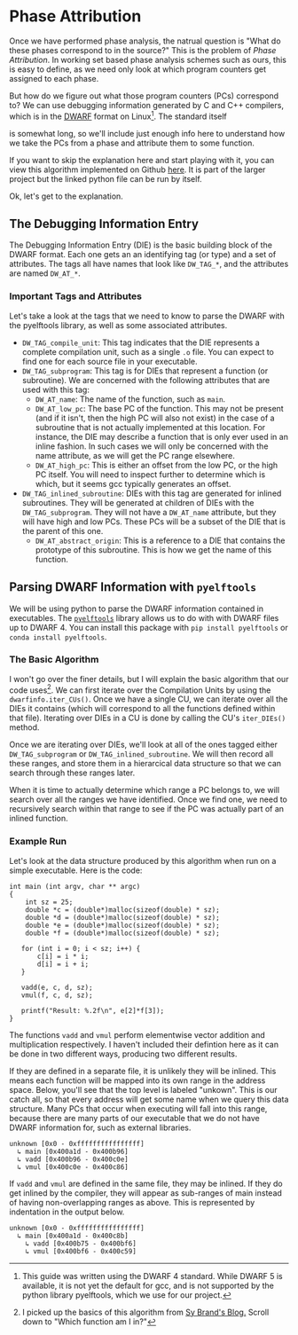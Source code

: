 Phase Attribution
=================

Once we have performed phase analysis, the natrual question is "What do these phases correspond to in the source?"
This is the problem of *Phase Attribution*. In working set based phase analysis schemes such as ours, this is 
easy to define, as we need only look at which program counters get assigned to each phase. 

But how do we figure out what those program counters (PCs) correspond to? We can use debugging information
generated by C and C++ compilers, which is in the [DWARF](http://dwarfstd.org/) format on Linux[^v4]. The standard itself

is somewhat long, so we'll include just enough info here to understand how we take the PCs from a phase and attribute 
them to some function.

[^v4]: This guide was written using the DWARF 4 standard. While DWARF 5 is available, it is not yet the default for gcc, and 
is not supported by the python library pyelftools, which we use for our project. 

If you want to skip the explanation here and start playing with it, you can view this algorithm implemented on Github [here](https://github.com/plavin/ModelSwapping/blob/master/DWARFMap.py). It is part of the larger project but the linked python file can be run by itself.

Ok, let's get to the explanation.

## The Debugging Information Entry
The Debugging Information Entry (DIE) is the basic building block of the DWARF format. Each one gets an an identifying tag (or type) and a set of attributes. 
The tags all have names that look like `DW_TAG_*`, and the attributes are named `DW_AT_*`.

### Important Tags and Attributes

Let's take a look at the tags that we need to know to parse the DWARF with the pyelftools library, as well as some associated attributes.

* `DW_TAG_compile_unit`: This tag indicates that the DIE represents a complete compilation unit, such as a single `.o` file. You can expect to find one for each source file in your executable. 
* `DW_TAG_subprogram`: This tag is for DIEs that represent a function (or subroutine). We are concerned with the following attributes that are used with this tag:
    * `DW_AT_name`: The name of the function, such as `main`. 
    * `DW_AT_low_pc`: The base PC of the function. This may not be present (and if it isn't, then the high PC will also not exist) in the case of a subroutine that is not actually implemented at this location. For instance, the DIE may describe a function that is only ever used in an inline fashion. In such cases we will only be concerned with the name attribute, as we will get the PC range elsewhere. 
    * `DW_AT_high_pc`: This is either an offset from the low PC, or the high PC itself. You will need to inspect further to determine which is which, but it seems gcc typically generates an offset.
* `DW_TAG_inlined_subroutine`: DIEs with this tag are generated for inlined subroutines. They will be generated at children of DIEs with the `DW_TAG_subprogram`. They will not have a `DW_AT_name` attribute, but they will have high and low PCs. These PCs will be a subset of the DIE that is the parent of this one.
    * `DW_AT_abstract_origin`: This is a reference to a DIE that contains the prototype of this subroutine. This is how we get the name of this function.

## Parsing DWARF Information with `pyelftools`

We will be using python to parse the DWARF information contained in executables. The [`pyelftools`](https://github.com/eliben/pyelftools) library allows us to do with with DWARF files up to DWARF 4. You can install this package with `pip install pyelftools` or `conda install pyelftools`.

### The Basic Algorithm

I won't go over the finer details, but I will explain the basic algorithm that our code uses[^algo]. We can first iterate over the Compilation Units by using the `dwarfinfo.iter_CUs()`. Once we have a single CU, we can iterate over all the DIEs it contains (which will correspond to all the functions defined within that file). Iterating over DIEs in a CU is done by calling the CU's `iter_DIEs()` method.

Once we are iterating over DIEs, we'll look at all of the ones tagged either `DW_TAG_subprogram` or `DW_TAG_inlined_subroutine`. We will then record all these ranges, and store them in a hierarcical data structure so that we can search through these ranges later. 

When it is time to actually determine which range a PC belongs to, we will search over all the ranges we have identified. Once we find one, we need to recursively search within that range to see if the PC was actually part of an inlined function. 

[^algo]: I picked up the basics of this algorithm from [Sy Brand's Blog.](https://web.archive.org/web/20200420073800/https://blog.tartanllama.xyz/writing-a-linux-debugger-elf-dwarf/) Scroll down to "Which function am I in?"

### Example Run

Let's look at the data structure produced by this algorithm when run on a simple executable. Here is the code:

```
int main (int argv, char ** argc)
{
    int sz = 25;
    double *c = (double*)malloc(sizeof(double) * sz);
    double *d = (double*)malloc(sizeof(double) * sz);
    double *e = (double*)malloc(sizeof(double) * sz);
    double *f = (double*)malloc(sizeof(double) * sz);

   for (int i = 0; i < sz; i++) {
       c[i] = i * i;
       d[i] = i + i;
   }

   vadd(e, c, d, sz);
   vmul(f, c, d, sz);

   printf("Result: %.2f\n", e[2]*f[3]);
}
```

The functions `vadd` and `vmul` perform elementwise vector addition and multiplication respectively. I haven't included their defintion here as it can be done in two different ways, producing two different results. 

If they are defined in a separate file, it is unlikely they will be inlined. This means each function will be mapped into its own range in the address space. Below, you'll see that the top level is labeled "unkown". This is our catch all, so that every address will get some name when we query this data structure. Many PCs that occur when executing will fall into this range, because there are many parts of our executable that we do not have DWARF information for, such as external libraries. 

```
unknown [0x0 - 0xffffffffffffffff]
  ↳ main [0x400a1d - 0x400b96]
  ↳ vadd [0x400b96 - 0x400c0e]
  ↳ vmul [0x400c0e - 0x400c86]
```

If `vadd` and `vmul` are defined in the same file, they may be inlined. If they do get inlined by the compiler, they will appear as sub-ranges of main instead of having non-overlapping ranges as above. This is represented by indentation in the output below.

```
unknown [0x0 - 0xffffffffffffffff]
  ↳ main [0x400a1d - 0x400c8b]
    ↳ vadd [0x400b75 - 0x400bf6]
    ↳ vmul [0x400bf6 - 0x400c59]
```
